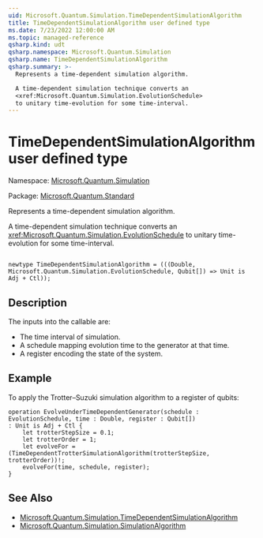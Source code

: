 ```yaml
---
uid: Microsoft.Quantum.Simulation.TimeDependentSimulationAlgorithm
title: TimeDependentSimulationAlgorithm user defined type
ms.date: 7/23/2022 12:00:00 AM
ms.topic: managed-reference
qsharp.kind: udt
qsharp.namespace: Microsoft.Quantum.Simulation
qsharp.name: TimeDependentSimulationAlgorithm
qsharp.summary: >-
  Represents a time-dependent simulation algorithm.

  A time-dependent simulation technique converts an
  <xref:Microsoft.Quantum.Simulation.EvolutionSchedule>
  to unitary time-evolution for some time-interval.
---
```


# TimeDependentSimulationAlgorithm user defined type

Namespace: [Microsoft.Quantum.Simulation](xref:Microsoft.Quantum.Simulation)

Package: [Microsoft.Quantum.Standard](https://nuget.org/packages/Microsoft.Quantum.Standard)


Represents a time-dependent simulation algorithm.A time-dependent simulation technique converts an<xref:Microsoft.Quantum.Simulation.EvolutionSchedule>to unitary time-evolution for some time-interval.

```qsharp

newtype TimeDependentSimulationAlgorithm = (((Double, Microsoft.Quantum.Simulation.EvolutionSchedule, Qubit[]) => Unit is Adj + Ctl));
```



## Description

The inputs into the callable are:- The time interval of simulation.- A schedule mapping evolution time to the generator at that time.- A register encoding the state of the system.

## Example

To apply the Trotter–Suzuki simulation algorithm to a register ofqubits:```qsharpoperation EvolveUnderTimeDependentGenerator(schedule : EvolutionSchedule, time : Double, register : Qubit[]): Unit is Adj + Ctl {    let trotterStepSize = 0.1;    let trotterOrder = 1;    let evolveFor = (TimeDependentTrotterSimulationAlgorithm(trotterStepSize, trotterOrder))!;    evolveFor(time, schedule, register);}```

## See Also

- [Microsoft.Quantum.Simulation.TimeDependentSimulationAlgorithm](xref:Microsoft.Quantum.Simulation.TimeDependentSimulationAlgorithm)
- [Microsoft.Quantum.Simulation.SimulationAlgorithm](xref:Microsoft.Quantum.Simulation.SimulationAlgorithm)